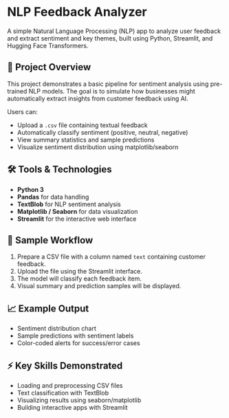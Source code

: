 # NLP Feedback Analyzer

A simple Natural Language Processing (NLP) app to analyze user feedback and extract sentiment and key themes, built using Python, Streamlit, and Hugging Face Transformers.

## 🧠 Project Overview

This project demonstrates a basic pipeline for sentiment analysis using pre-trained NLP models. The goal is to simulate how businesses might automatically extract insights from customer feedback using AI.

Users can:
- Upload a `.csv` file containing textual feedback
- Automatically classify sentiment (positive, neutral, negative)
- View summary statistics and sample predictions
- Visualize sentiment distribution using matplotlib/seaborn

## 🛠️ Tools & Technologies

- **Python 3**
- **Pandas** for data handling
- **TextBlob** for NLP sentiment analysis
- **Matplotlib / Seaborn** for data visualization
- **Streamlit** for the interactive web interface

## 🧪 Sample Workflow

1. Prepare a CSV file with a column named `text` containing customer feedback.
2. Upload the file using the Streamlit interface.
3. The model will classify each feedback item.
4. Visual summary and prediction samples will be displayed.

## 📈 Example Output

- Sentiment distribution chart
- Sample predictions with sentiment labels
- Color-coded alerts for success/error cases

## ⚡ Key Skills Demonstrated

- Loading and preprocessing CSV files
- Text classification with TextBlob
- Visualizing results using seaborn/matplotlib
- Building interactive apps with Streamlit

